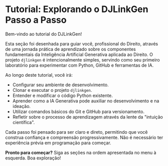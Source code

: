 # Tutorial: Explorando o DJLinkGen Passo a Passo

Bem-vindo ao tutorial do DJLinkGen!

Esta seção foi desenhada para guiar você, profissional do Direito, através de uma jornada prática de aprendizado sobre os componentes fundamentais da Inteligência Artificial Generativa aplicada ao Direito. O projeto `djlinkgen` é intencionalmente simples, servindo como seu primeiro laboratório para experimentar com Python, GitHub e ferramentas de IA.

Ao longo deste tutorial, você irá:

*   Configurar seu ambiente de desenvolvimento.
*   Clonar e executar o projeto `djlinkgen`.
*   Entender e modificar o código Python existente.
*   Aprender como a IA Generativa pode auxiliar no desenvolvimento e na ideação.
*   Utilizar comandos básicos do Git e GitHub para versionamento.
*   Refletir sobre o processo de aprendizagem através da lente da "intuição científica".

Cada passo foi pensado para ser claro e direto, permitindo que você construa confiança e compreensão progressivamente. Não é necessário ter experiência prévia em programação para começar.

**Pronto para começar?** Siga as seções na ordem apresentada no menu à esquerda. Boa exploração!
